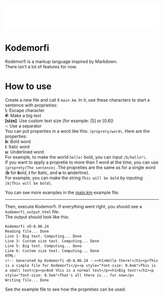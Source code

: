 ![Kodemorfi logo](kodemorfi_logo.png)
# Kodemorfi
Kodemorfi is a markup language inspired by Markdown.\
There isn't a lot of features for now.
# How to use
Create a new file and call it `main.km`. In it, use these characters to start a sentence with proprieties:\
**\\**: Escape character\
**#**: Make a big text\
**[size]**: Use custom text size (for example: [5] or [0.6])\
**-**: Use a separator\
You can put properties in a word like this: `/proprety/word\`. Here are the properties:\
**b**: Bold word\
**i**: Italic word\
**u**: Underlined word\
For example, to make the world `hello!` bold, you can input `/b/hello!\`.\
If you want to apply a propretie to more than 1 word at the time, you can use `|proprety|The sentence|`. The propreties are the same as for a single word (**b** for **b**old, **i** for **i**talic, and **u** to **u**nderline).\
For example, you can make the string `This will be bold` by inputing `|b|This will be bold|`.

You can see more examples in the [main.km](main.km) example file.
***
Then, execute Kodemorfi. If everything went right, you should see a `kodemorfi_output.html` file.\
The output should look like this:
```plaintext
Kodemorfi vD-8.06.24
Reading file... Done
Line 1: Big text. Computing... Done
Line 3: Custom size text. Computing... Done
Line 5: Big text. Computing... Done
Line 6: Custom size text. Computing... Done
HTML:
<!-- Generated by Kodemorfi vD-8.06.24 --><h1>Hello there!</h1><p>This is a simple file for Kodemorfi</p><p style="font-size: 0.6em">This is a small text</p><p>And this is a normal text</p><h1>Big text!</h1><p style="font-size: 0.5em">That's all there is... for now</p>
Writing file... Done
```
See the example file to see how the propreties can be used.
